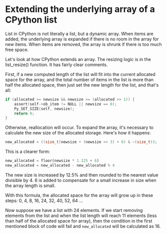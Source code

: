 # Extending the underlying array of a CPython list

List in CPython is not literally a list, but a dynamic array. When items are added, the underlying array is expanded if there is no room in the array for new items. When items are removed, the array is shrunk if there is too much free space.

Let's look at how CPython extends an array. The resizing logic is in the list_resize() function. It has fairly clear comments.

First, if a new computed length of the list will fit into the current allocated space for the array, and the total number of items in the list is more than half the allocated space, then just set the new length for the list, and that's all:

```c
if (allocated >= newsize && newsize >= (allocated >> 1)) {
	assert(self->ob_item != NULL || newsize == 0);
	Py_SET_SIZE(self, newsize);
	return 0;
}
```

Otherwise, reallocation will occur. To expand the array, it's necessary to calculate the new size of the allocated storage. Here's how it happens:

```c
new_allocated = ((size_t)newsize + (newsize >> 3) + 6) & ~(size_t)3;
```

This is a clearer form:

```python
new_allocated = floor(newsize * 1.125 + 6)
new_allocated = new_allocated - new_allocated % 4
```

The new size is increased by 12.5% and then rounded to the nearest value divisible by 4. 6 is added to compensate for a small increase in size when the array length is small.

With this formula, the allocated space for the array will grow up in these steps: 0, 4, 8, 16, 24, 32, 40, 52, 64 …

Now suppose we have a list with 24 elements. If we start removing elements from the list and when the list length will reach 11 elements (less than half of the allocated space for array), then the condition in the first mentioned block of code will fail and `new_allocated` will be calculated as 16.
